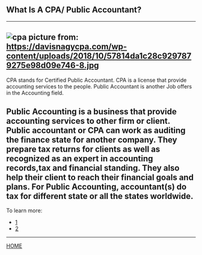 ## What Is A CPA/ Public Accountant?
---
![cpa](https://davisnagycpa.com/wp-content/uploads/2018/10/57814da1c28c9297879275e98d09e746-8.jpg)
picture from: https://davisnagycpa.com/wp-content/uploads/2018/10/57814da1c28c9297879275e98d09e746-8.jpg
---

CPA stands for Certified Public Accountant. CPA is a license that provide accounting services to the people.
Public Accountant is another Job offers in the Accounting field.

Public Accounting is a business that provide accounting services to other firm or client.
 Public accountant or CPA can work as auditing the finance state for another company. They prepare tax returns for clients as well as recognized as an expert in accounting records,tax and financial standing.
They also help their client to reach their financial goals and plans.
For Public Accounting, accountant(s) do tax for different state or all the states worldwide.
---

To learn more:
* [1](https://www.accountingtools.com/articles/what-is-public-accounting.html)
* [2](https://www.accounting.com/careers/public-accounting/)
---

[HOME](../home.md)